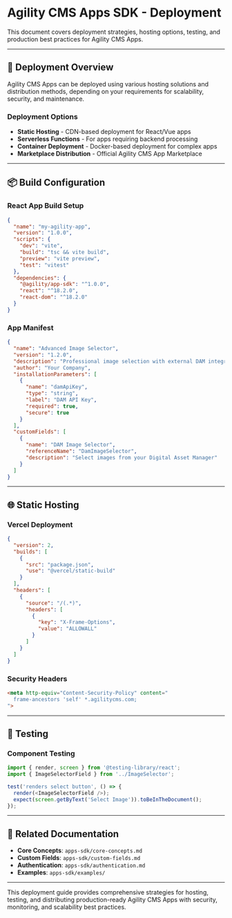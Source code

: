# Agility CMS Apps SDK - Deployment

This document covers deployment strategies, hosting options, testing, and production best practices for Agility CMS Apps.

---

## 🚀 **Deployment Overview**

Agility CMS Apps can be deployed using various hosting solutions and distribution methods, depending on your requirements for scalability, security, and maintenance.

### **Deployment Options**
- **Static Hosting** - CDN-based deployment for React/Vue apps
- **Serverless Functions** - For apps requiring backend processing
- **Container Deployment** - Docker-based deployment for complex apps
- **Marketplace Distribution** - Official Agility CMS App Marketplace

---

## 📦 **Build Configuration**

### **React App Build Setup**
```json
{
  "name": "my-agility-app",
  "version": "1.0.0",
  "scripts": {
    "dev": "vite",
    "build": "tsc && vite build",
    "preview": "vite preview",
    "test": "vitest"
  },
  "dependencies": {
    "@agility/app-sdk": "^1.0.0",
    "react": "^18.2.0",
    "react-dom": "^18.2.0"
  }
}
```

### **App Manifest**
```json
{
  "name": "Advanced Image Selector",
  "version": "1.2.0",
  "description": "Professional image selection with external DAM integration",
  "author": "Your Company",
  "installationParameters": [
    {
      "name": "damApiKey",
      "type": "string",
      "label": "DAM API Key",
      "required": true,
      "secure": true
    }
  ],
  "customFields": [
    {
      "name": "DAM Image Selector",
      "referenceName": "DamImageSelector",
      "description": "Select images from your Digital Asset Manager"
    }
  ]
}
```

---

## 🌐 **Static Hosting**

### **Vercel Deployment**
```json
{
  "version": 2,
  "builds": [
    {
      "src": "package.json",
      "use": "@vercel/static-build"
    }
  ],
  "headers": [
    {
      "source": "/(.*)",
      "headers": [
        {
          "key": "X-Frame-Options",
          "value": "ALLOWALL"
        }
      ]
    }
  ]
}
```

### **Security Headers**
```html
<meta http-equiv="Content-Security-Policy" content="
  frame-ancestors 'self' *.agilitycms.com;
">
```

---

## 🧪 **Testing**

### **Component Testing**
```typescript
import { render, screen } from '@testing-library/react';
import { ImageSelectorField } from '../ImageSelector';

test('renders select button', () => {
  render(<ImageSelectorField />);
  expect(screen.getByText('Select Image')).toBeInTheDocument();
});
```

---

## 🔗 **Related Documentation**

- **Core Concepts**: `apps-sdk/core-concepts.md`
- **Custom Fields**: `apps-sdk/custom-fields.md`
- **Authentication**: `apps-sdk/authentication.md`
- **Examples**: `apps-sdk/examples/`

---

This deployment guide provides comprehensive strategies for hosting, testing, and distributing production-ready Agility CMS Apps with security, monitoring, and scalability best practices. 